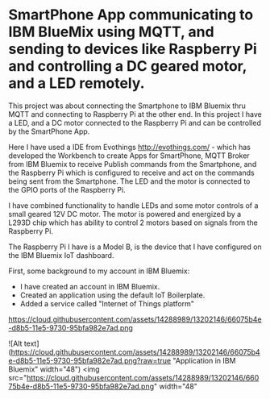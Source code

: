 # SmartPhone App communicating to IBM BlueMix using MQTT, and sending to devices like Raspberry Pi and controlling a DC geared motor, and a LED remotely.

This project was about connecting the Smartphone to IBM Bluemix thru MQTT and connecting to Raspberry Pi at the other end.
In this project I have a LED, and a DC motor connected to the Raspberry Pi and can be controlled by the SmartPhone App.

Here I have used a IDE from Evothings http://evothings.com/ - which has developed the Workbench to create Apps for SmartPhone, 
MQTT Broker from IBM Bluemix to receive Publish commands from the Smartphone, and the Raspberry Pi which is configured to receive and act on the commands being sent from the Smartphone. The LED and the motor is connected to the GPIO ports of the Raspberry Pi.

I have combined functionality to handle LEDs and some motor controls of a small geared 12V DC motor.
The motor is powered and energized by a L293D chip which has ability to control 2 motors based on signals from the Raspberry Pi.

The Raspberry Pi I have is a Model B, is the device that I have configured on the IBM Bluemix IoT dashboard.

First, some background to my account in IBM Bluemix:
- I have created an account in IBM Bluemix.
- Created an application using the default IoT Boilerplate. 
- Added a service called "Internet of Things platform" 

https://cloud.githubusercontent.com/assets/14288989/13202146/66075b4e-d8b5-11e5-9730-95bfa982e7ad.png

![Alt text](https://cloud.githubusercontent.com/assets/14288989/13202146/66075b4e-d8b5-11e5-9730-95bfa982e7ad.png?raw=true "Application in IBM Bluemix" width="48")
<img src="https://cloud.githubusercontent.com/assets/14288989/13202146/66075b4e-d8b5-11e5-9730-95bfa982e7ad.png" width="48"

